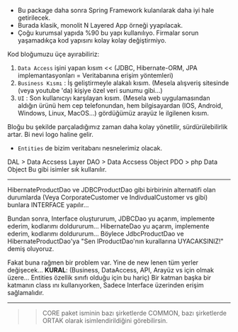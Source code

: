 * Bu package daha sonra Spring Framework kulanılarak daha iyi hale getirilecek.
* Burada klasik, monolit N Layered App örneği yyapılacak.
* Çoğu kurumsal yapıda %90 bu yapı kullanılıyo. Firmalar sorun yaşamadıkça kod yapısını kolay kolay değiştirmiyo.

Kod bloğumuzu üçe ayırabiliriz:
1. `Data Access` işini yapan kısım << (JDBC, Hibernate-ORM, JPA implemantasyonları = Veritabanına erişim yöntemleri) 
2. `Business Kısmı` : İş geliştirmeyle alakalı kısım. (Mesela alışveriş sitesinde (veya youtube 'da) kişiye özel veri sunumu gibi...)
3. `UI` : Son kullanıcıyı karşılayan kısım. (Mesela web uygulamasından aldığın ürünü hem cep telefonundan, hem bilgisayardan (IOS, Android, Windows, Linux, MacOS...) gördüğümüz arayüz le ilgilenen kısım.

Bloğu bu şekilde parçaladığımız zaman daha kolay yönetilir, sürdürülebilirlik artar. Bi nevi logo haline gelir.

* `Entities` de bizim veritabanı nesnelerimiz olacak.

DAL > Data Accsess Layer
DAO > Data Accsess Object
PDO > php Data Object 
Bu gibi isimler sık kullanılır.

---

HibernateProductDao ve JDBCProductDao gibi birbirinin alternatifi olan durumlarda
(Veya CorporateCustomer ve IndivdualCustomer vs gibi) bunlara INTERFACE yapılır...

Bundan sonra, 
Interface oluştururum,
JDBCDao yu açarım, implemente ederim, kodlarımı doldururum...
HibernateDao yu açarım, implemente ederim, kodlarımı doldururum...
Böylece JdbcProductDao ve HibernateProductDao'ya "Sen IProductDao'nın kurallarına UYACAKSINIZ!" demiş oluyoruz.

Fakat buna rağmen bir problem var. Yine de new lenen tüm yerler değişecek...
**KURAL**: (Business, DataAccess, API, Arayüz vs için olmak üzere... Entities özellik sınıfı olduğu için bu hariç)
Bir katman başka bir katmanın class ını  kullanıyorken, Sadece Interface üzerinden erişim sağlamalıdır.

---

>> CORE paket isminin bazı şirketlerde COMMON, bazı şirketlerde ORTAK olarak isimlendirildiğini görebilirsin.

